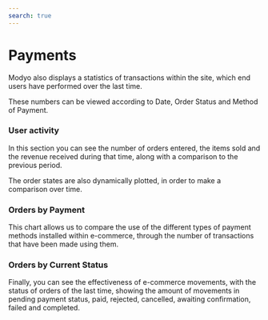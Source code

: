 ```yaml
---
search: true
---
```


# Payments

Modyo also displays a statistics of transactions within the site, which end users have performed over the last time.

These numbers can be viewed according to Date, Order Status and Method of Payment.

### User activity

In this section you can see the number of orders entered, the items sold and the revenue received during that time, along with a comparison to the previous period.

The order states are also dynamically plotted, in order to make a comparison over time.

### Orders by Payment

This chart allows us to compare the use of the different types of payment methods installed within e-commerce, through the number of transactions that have been made using them.

### Orders by Current Status

Finally, you can see the effectiveness of e-commerce movements, with the status of orders of the last time, showing the amount of movements in pending payment status, paid, rejected, cancelled, awaiting confirmation, failed and completed.
